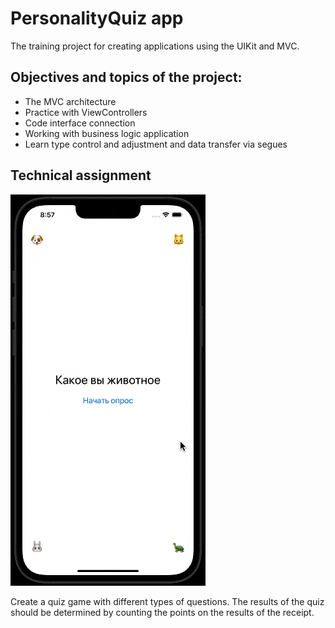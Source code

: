 # PersonalityQuiz app

The training project for creating applications using the UIKit and MVC.

## Objectives and topics of the project:
- The MVC architecture
- Practice with ViewControllers
- Code interface connection
- Working with business logic application
- Learn type control and adjustment and data transfer via segues

## Technical assignment
![personality_quiz.gif](/gifs/personality_quiz.gif)

Create a quiz game with different types of questions. The results of the quiz should be determined by counting the points on the results of the receipt.